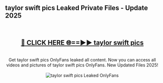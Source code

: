 <h2>taylor swift pics Leaked Private Files - Update 2025</h2>
<br>
<div align="center">
<h2><a href="https://cliphot.my.id/taylor_swift_pics" rel="nofollow">🔴 CLICK HERE 🌐==►► taylor swift pics</a></h2>
<br>
Get taylor swift pics OnlyFans leaked all content. Now you can access all videos and pictures of taylor swift pics OnlyFans. New Updated Files 2025!
<br>
<br>
<a href="https://cliphot.my.id/taylor_swift_pics" rel="nofollow" data-target="animated-image.originalLink"><img src="https://i.ibb.co.com/WyWwxjT/player-gif2.gif" alt="taylor swift pics Leaked OnlyFans" style="max-width: 100%; display: inline-block;" data-target="animated-image.originalImage"></a>
</div>
<br>